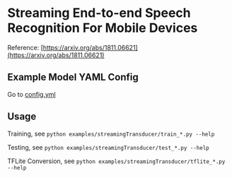 # Streaming End-to-end Speech Recognition For Mobile Devices

Reference: [https://arxiv.org/abs/1811.06621](https://arxiv.org/abs/1811.06621)

## Example Model YAML Config

Go to [config.yml](./config.yml)

## Usage

Training, see `python examples/streamingTransducer/train_*.py --help`

Testing, see `python examples/streamingTransducer/test_*.py --help`

TFLite Conversion, see `python examples/streamingTransducer/tflite_*.py --help`

